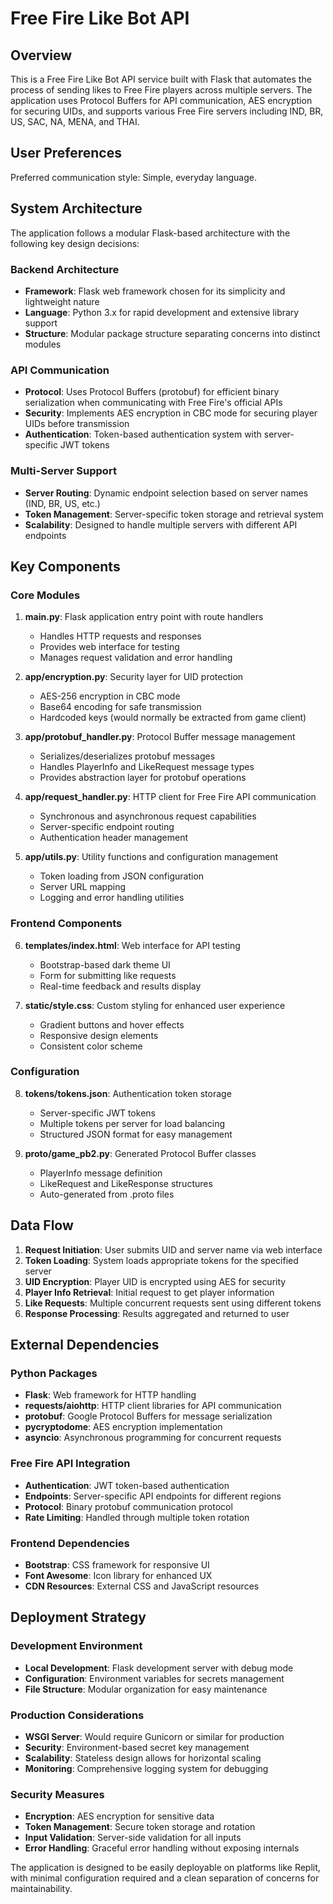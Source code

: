 # Free Fire Like Bot API

## Overview

This is a Free Fire Like Bot API service built with Flask that automates the process of sending likes to Free Fire players across multiple servers. The application uses Protocol Buffers for API communication, AES encryption for securing UIDs, and supports various Free Fire servers including IND, BR, US, SAC, NA, MENA, and THAI.

## User Preferences

Preferred communication style: Simple, everyday language.

## System Architecture

The application follows a modular Flask-based architecture with the following key design decisions:

### Backend Architecture
- **Framework**: Flask web framework chosen for its simplicity and lightweight nature
- **Language**: Python 3.x for rapid development and extensive library support
- **Structure**: Modular package structure separating concerns into distinct modules

### API Communication
- **Protocol**: Uses Protocol Buffers (protobuf) for efficient binary serialization when communicating with Free Fire's official APIs
- **Security**: Implements AES encryption in CBC mode for securing player UIDs before transmission
- **Authentication**: Token-based authentication system with server-specific JWT tokens

### Multi-Server Support
- **Server Routing**: Dynamic endpoint selection based on server names (IND, BR, US, etc.)
- **Token Management**: Server-specific token storage and retrieval system
- **Scalability**: Designed to handle multiple servers with different API endpoints

## Key Components

### Core Modules

1. **main.py**: Flask application entry point with route handlers
   - Handles HTTP requests and responses
   - Provides web interface for testing
   - Manages request validation and error handling

2. **app/encryption.py**: Security layer for UID protection
   - AES-256 encryption in CBC mode
   - Base64 encoding for safe transmission
   - Hardcoded keys (would normally be extracted from game client)

3. **app/protobuf_handler.py**: Protocol Buffer message management
   - Serializes/deserializes protobuf messages
   - Handles PlayerInfo and LikeRequest message types
   - Provides abstraction layer for protobuf operations

4. **app/request_handler.py**: HTTP client for Free Fire API communication
   - Synchronous and asynchronous request capabilities
   - Server-specific endpoint routing
   - Authentication header management

5. **app/utils.py**: Utility functions and configuration management
   - Token loading from JSON configuration
   - Server URL mapping
   - Logging and error handling utilities

### Frontend Components

6. **templates/index.html**: Web interface for API testing
   - Bootstrap-based dark theme UI
   - Form for submitting like requests
   - Real-time feedback and results display

7. **static/style.css**: Custom styling for enhanced user experience
   - Gradient buttons and hover effects
   - Responsive design elements
   - Consistent color scheme

### Configuration

8. **tokens/tokens.json**: Authentication token storage
   - Server-specific JWT tokens
   - Multiple tokens per server for load balancing
   - Structured JSON format for easy management

9. **proto/game_pb2.py**: Generated Protocol Buffer classes
   - PlayerInfo message definition
   - LikeRequest and LikeResponse structures
   - Auto-generated from .proto files

## Data Flow

1. **Request Initiation**: User submits UID and server name via web interface
2. **Token Loading**: System loads appropriate tokens for the specified server
3. **UID Encryption**: Player UID is encrypted using AES for security
4. **Player Info Retrieval**: Initial request to get player information
5. **Like Requests**: Multiple concurrent requests sent using different tokens
6. **Response Processing**: Results aggregated and returned to user

## External Dependencies

### Python Packages
- **Flask**: Web framework for HTTP handling
- **requests/aiohttp**: HTTP client libraries for API communication
- **protobuf**: Google Protocol Buffers for message serialization
- **pycryptodome**: AES encryption implementation
- **asyncio**: Asynchronous programming for concurrent requests

### Free Fire API Integration
- **Authentication**: JWT token-based authentication
- **Endpoints**: Server-specific API endpoints for different regions
- **Protocol**: Binary protobuf communication protocol
- **Rate Limiting**: Handled through multiple token rotation

### Frontend Dependencies
- **Bootstrap**: CSS framework for responsive UI
- **Font Awesome**: Icon library for enhanced UX
- **CDN Resources**: External CSS and JavaScript resources

## Deployment Strategy

### Development Environment
- **Local Development**: Flask development server with debug mode
- **Configuration**: Environment variables for secrets management
- **File Structure**: Modular organization for easy maintenance

### Production Considerations
- **WSGI Server**: Would require Gunicorn or similar for production
- **Security**: Environment-based secret key management
- **Scalability**: Stateless design allows for horizontal scaling
- **Monitoring**: Comprehensive logging system for debugging

### Security Measures
- **Encryption**: AES encryption for sensitive data
- **Token Management**: Secure token storage and rotation
- **Input Validation**: Server-side validation for all inputs
- **Error Handling**: Graceful error handling without exposing internals

The application is designed to be easily deployable on platforms like Replit, with minimal configuration required and a clean separation of concerns for maintainability.